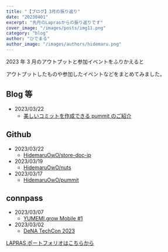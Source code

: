 ```yaml
---
title: "【ブログ】3月の振り返り"
date: "20230401"
excerpt: "先月のLaprasからの振り返りです"
cover_image: "/images/posts/img11.png"
category: "blog"
author: "ひでまる"
author_image: "/images/authors/hidemaru.png"
---
```


2023 年 3 月のアウトプットと参加イベントをふりかえると

アウトプットしたものや参加したイベントなどをまとめてみました。

## Blog 等

- 2023/03/22
  - [美しいコミットを作成できる pummit のご紹介](https://zenn.dev/hidemaru_owo/articles/6f9084f47ca2c8)

## Github

- 2023/03/22
  - [HidemaruOwO/store-doc-jp](https://github.com/HidemaruOwO/store-doc-jp)
- 2023/03/19
  - [HidemaruOwO/nuts](https://github.com/HidemaruOwO/nuts)
- 2023/03/17
  - [HidemaruOwO/pummit](https://github.com/HidemaruOwO/pummit)

## connpass

- 2023/03/07
  - [YUMEMI.grow Mobile #1](https://yumemi.connpass.com/event/272491/)
- 2023/03/02
  - [DeNA TechCon 2023](https://dena.connpass.com/event/270750/)

[LAPRAS ポートフォリオはこちらから](https://lapras.com/ "LAPRASポートフォリオはこちらから")

